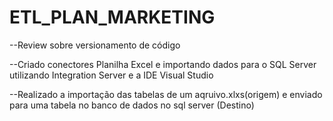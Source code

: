 # ETL_PLAN_MARKETING

--Review sobre versionamento de código

--Criado conectores Planilha Excel e importando dados para o SQL Server utilizando Integration Server e a IDE Visual Studio

--Realizado a importação das tabelas de um aqruivo.xlxs(origem) e enviado para uma tabela no banco de dados no sql server (Destino)
